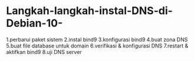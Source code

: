 # Langkah-langkah-instal-DNS-di-Debian-10-
1.perbarui paket sistem 2.instal bind9 3.konfigurasi bind9 4.buat zona DNS 5.buat file database untuk domain 6.verifikasi &amp; konfigurasi DNS 7.restart &amp; aktifkan bind9 8.uji DNS server
